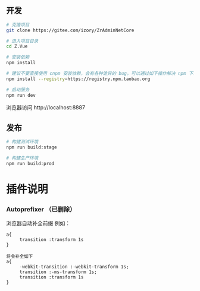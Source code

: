 ## 开发

```bash
# 克隆项目
git clone https://gitee.com/izory/ZrAdminNetCore

# 进入项目目录
cd Z.Vue

# 安装依赖
npm install

# 建议不要直接使用 cnpm 安装依赖，会有各种诡异的 bug。可以通过如下操作解决 npm 下载速度慢的问题
npm install --registry=https://registry.npm.taobao.org

# 启动服务
npm run dev
```

浏览器访问 http://localhost:8887

## 发布

```bash
# 构建测试环境
npm run build:stage

# 构建生产环境
npm run build:prod
```

# 插件说明
### Autoprefixer （已删除）
浏览器自动补全前缀
例如：
```
a{
     transition :transform 1s
}

将会补全如下
a{
     -webkit-transition :-webkit-transform 1s;
     transition :-ms-transform 1s;
     transition :transform 1s
}
```